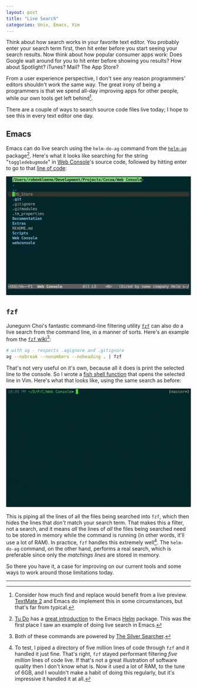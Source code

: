 ```yaml
---
layout: post
title: "Live Search"
categories: Unix, Emacs, Vim
---
```


Think about how search works in your favorite text editor. You probably enter your search term first, then hit enter before you start seeing your search results. Now think about how popular consumer apps work: Does Google wait around for you to hit enter before showing you results? How about Spotlight? iTunes? Mail? The App Store?

From a user experience perspective, I don't see any reason programmers' editors shouldn't work the same way. The great irony of being a programmers is that we spend all-day improving apps for other people, while our own tools get left behind[^others].

There are a couple of ways to search source code files live today; I hope to see this in every text editor one day.

## Emacs

Emacs can do live search using the `helm-do-ag` command from the [`helm-ag` ](https://github.com/syohex/emacs-helm-ag) package[^helm]. Here's what it looks like searching for the string "`toggledebugmode`" in [Web Console](https://github.com/robenkleene/webconsole)'s source code, followed by hitting enter to go to that [line of code](https://github.com/robenkleene/webconsole/blob/6373e62508fd9e9f41b46910e7460833af6b855f/Web%20Console/Web%20Console/WCLAppDelegate.m#L65):

![helm-do-ag](/assets/2016-03-17-helm-do-ag.gif)

## `fzf`

Junegunn Choi's fantastic command-line filtering utility [`fzf`](https://github.com/junegunn/fzf) can also do a live search from the command line, in a manner of sorts. Here's an example from the [`fzf` wiki](https://github.com/junegunn/fzf/wiki/examples)[^ag]:

``` bash
# with ag - respects .agignore and .gitignore
ag --nobreak --nonumbers --noheading . | fzf
```

That's not very useful on it's own, because all it does is print the selected line to the console. So I wrote a [fish shell function](https://github.com/robenkleene/Dotfiles/blob/a32996fa1d7af58f929a94db5fc4c05f36d42b47/config/fish/config.fish#L102-L108) that opens the selected line in Vim.  Here's what that looks like, using the same search as before:

![`fzf` Vim Lines](/assets/2016-03-17-fzf-vim-lines.gif)

This is piping all the lines of all the files being searched into `fzf`, which then hides the lines that *don't* match your search term. That makes this a filter, not a search, and it means *all* the lines of *all* the files being searched need to be stored in memory while the command is running (in other words, it'll use a lot of RAM). In practice, `fzf` handles this extremely well[^filtering]. The `helm-do-ag` command, on the other hand, performs a real search, which is preferable since only the *matchings lines* are stored in memory.

So there you have it, a case for improving on our current tools and some ways to work around those limitations today.

* * *

[^others]: Consider how much find and replace would benefit from a live preview. [TextMate 2](https://github.com/textmate/textmate) and Emacs do implement this in some circumstances, but that's far from typical.

[^helm]: [Tu Do](http://tuhdo.github.io/) has a [great introduction](http://tuhdo.github.io/helm-intro.html) to the Emacs [Helm](https://github.com/emacs-helm/helm) package. This was the first place I saw an example of doing live search in Emacs.

[^ag]: Both of these commands are powered by [The Silver Searcher](https://github.com/ggreer/the_silver_searcher).

[^filtering]: To test, I piped a directory of five million lines of code through `fzf` and it handled it just fine. That's right, `fzf` stayed performant filtering *five million* lines of code live. If that's not a great illustration of software quality then I don't know what is. Now it used a lot of RAM, to the tune of 6GB, and I wouldn't make a habit of doing this regularly, but it's impressive it handled it at all.
